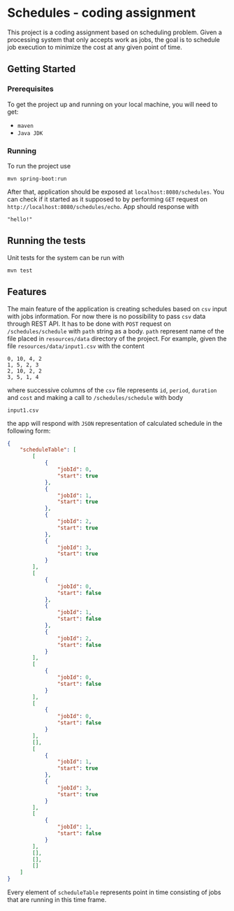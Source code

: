 # Schedules - coding assignment

This project is a coding assignment based on scheduling problem. 
Given a processing system that only accepts work as jobs, the goal is to
schedule job execution to minimize the cost at any given point of time.

## Getting Started

### Prerequisites

To get the project up and running on your local machine, you will need to get:
* `maven`
* `Java JDK`

### Running

To run the project use

```
mvn spring-boot:run
```
After that, application should be exposed at `localhost:8080/schedules`. You can check if it started
as it supposed to by performing `GET` request on `http://localhost:8080/schedules/echo`. App should 
response with
```
"hello!"
```

## Running the tests

Unit tests for the system can be run with
```
mvn test
```

## Features

The main feature of the application is creating schedules based on `csv` input with jobs information.
For now there is no possibility to pass `csv` data through REST API. It has to be done with `POST` request on
`/schedules/schedule` with `path` string as a body. `path` represent name of the file placed in 
`resources/data` directory of the project. For example, given the file `resources/data/input1.csv`
with the content
```
0, 10, 4, 2
1, 5, 2, 3
2, 10, 2, 2
3, 5, 1, 4
```
where successive columns of the `csv` file represents `id`, `period`, `duration` and `cost`
and making a call to `/schedules/schedule` with body
```
input1.csv
```
the app will respond with `JSON` representation of calculated schedule in the following form:
```json
{
    "scheduleTable": [
        [
            {
                "jobId": 0,
                "start": true
            },
            {
                "jobId": 1,
                "start": true
            },
            {
                "jobId": 2,
                "start": true
            },
            {
                "jobId": 3,
                "start": true
            }
        ],
        [
            {
                "jobId": 0,
                "start": false
            },
            {
                "jobId": 1,
                "start": false
            },
            {
                "jobId": 2,
                "start": false
            }
        ],
        [
            {
                "jobId": 0,
                "start": false
            }
        ],
        [
            {
                "jobId": 0,
                "start": false
            }
        ],
        [],
        [
            {
                "jobId": 1,
                "start": true
            },
            {
                "jobId": 3,
                "start": true
            }
        ],
        [
            {
                "jobId": 1,
                "start": false
            }
        ],
        [],
        [],
        []
    ]
}
```
Every element of `scheduleTable` represents point in time consisting of jobs that are 
running in this time frame. 

